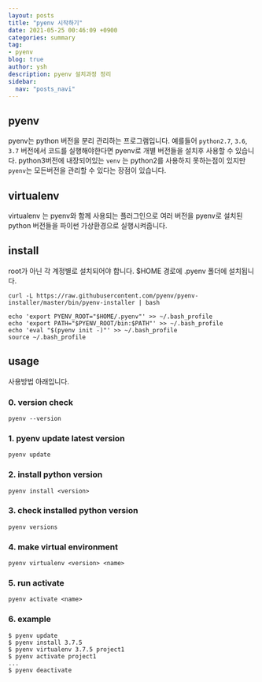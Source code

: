 ```yaml
---
layout: posts
title: "pyenv 시작하기"
date: 2021-05-25 00:46:09 +0900
categories: summary
tag:
- pyenv
blog: true
author: ysh
description: pyenv 설치과정 정리
sidebar:
  nav: "posts_navi"
---
```


## pyenv
pyenv는 python 버전을 분리 관리하는 프로그램입니다. 예를들어 `python2.7`, `3.6`, `3.7` 버전에서 코드를 실행해야한다면 pyenv로 개별 버전들을 설치후 사용할 수 있습니다. python3버전에 내장되어있는 `venv` 는 python2를 사용하지 못하는점이 있지만 `pyenv`는 모든버전을 관리할 수 있다는 장점이 있습니다.

## virtualenv
virtualenv 는 pyenv와 함께 사용되는 플러그인으로 여러 버전을 pyenv로 설치된 python 버전들을 파이썬 가상환경으로 실행시켜줍니다.


## install
root가 아닌 각 계정별로 설치되어야 합니다. $HOME 경로에 .pyenv 폴더에 설치됩니다. 

```
curl -L https://raw.githubusercontent.com/pyenv/pyenv-installer/master/bin/pyenv-installer | bash

echo 'export PYENV_ROOT="$HOME/.pyenv"' >> ~/.bash_profile
echo 'export PATH="$PYENV_ROOT/bin:$PATH"' >> ~/.bash_profile
echo 'eval "$(pyenv init -)"' >> ~/.bash_profile
source ~/.bash_profile
```

## usage

사용방법 아래입니다. 
### 0. version check
```
pyenv --version
```

### 1. pyenv update latest version
```
pyenv update
```

### 2. install python version
```
pyenv install <version>
```

### 3. check installed python version
```
pyenv versions
```

### 4. make virtual environment
```
pyenv virtualenv <version> <name>
```

### 5. run activate
```
pyenv activate <name>
```

### 6. example
```
$ pyenv update
$ pyenv install 3.7.5
$ pyenv virtualenv 3.7.5 project1
$ pyenv activate project1
...
$ pyenv deactivate 
```